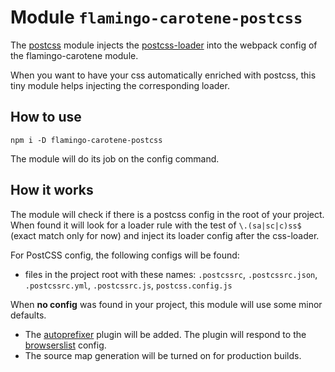 # Module `flamingo-carotene-postcss`
The [postcss](https://github.com/postcss/postcss) module injects the
[postcss-loader](https://github.com/postcss/postcss-loader) into the webpack config of the flamingo-carotene module.

When you want to have your css automatically enriched with postcss, this tiny module helps injecting the corresponding
loader.

## How to use
```
npm i -D flamingo-carotene-postcss
```
The module will do its job on the config command.

## How it works
The module will check if there is a postcss config in the root of your project. When found it will look for a loader
rule with the test of `\.(sa|sc|c)ss$` (exact match only for now) and inject its loader config after the css-loader.

For PostCSS config, the following configs will be found:
- files in the project root with these names: `.postcssrc`, `.postcssrc.json`, `.postcssrc.yml`, `.postcssrc.js`,
`postcss.config.js`

When **no config** was found in your project, this module will use some minor defaults.
- The [autoprefixer](https://github.com/postcss/autoprefixer) plugin will be added. The plugin will respond to the
[browserslist](https://github.com/browserslist/browserslist) config.
- The source map generation will be turned on for production builds.
